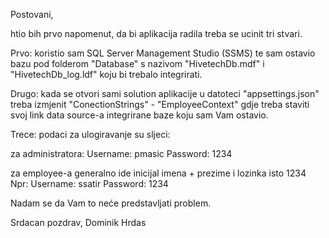 Postovani,

htio bih prvo napomenut, da bi aplikacija radila treba se ucinit tri stvari.

Prvo:
koristio sam SQL Server Management Studio (SSMS) te sam ostavio bazu pod folderom "Database" s nazivom "HivetechDb.mdf" i "HivetechDb_log.ldf" koju bi trebalo integrirati.

Drugo:
kada se otvori sami solution aplikacije u datoteci "appsettings.json" treba izmjenit "ConectionStrings" - "EmployeeContext" gdje treba staviti svoj link data source-a integrirane baze koju sam Vam ostavio.

Trece:
podaci za ulogiravanje su sljeci:

za administratora:
Username: pmasic
Password: 1234

za employee-a generalno ide inicijal imena + prezime i lozinka isto 1234
Npr:
Username: ssatir
Password: 1234

Nadam se da Vam to neće predstavljati problem.

Srdacan pozdrav,
Dominik Hrdas

